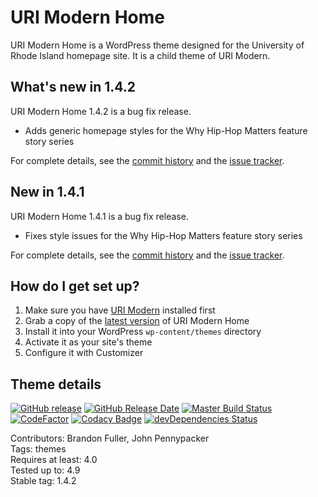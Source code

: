 # URI Modern Home

URI Modern Home is a WordPress theme designed for the University of Rhode Island homepage site. It is a child theme of URI Modern.

## What's new in 1.4.2

URI Modern Home 1.4.2 is a bug fix release.

* Adds generic homepage styles for the Why Hip-Hop Matters feature story series

For complete details, see the [commit history](https://github.com/uriweb/uri-modern-home/pull/37/commits) and the [issue tracker](https://github.com/uriweb/uri-modern-home/issues). 

## New in 1.4.1

URI Modern Home 1.4.1 is a bug fix release.

* Fixes style issues for the Why Hip-Hop Matters feature story series

For complete details, see the [commit history](https://github.com/uriweb/uri-modern-home/pull/35/commits) and the [issue tracker](https://github.com/uriweb/uri-modern-home/issues). 

## How do I get set up?

1. Make sure you have [URI Modern](https://github.com/uriweb/uri-modern) installed first
2. Grab a copy of the [latest version](https://github.com/uriweb/uri-modern-home/releases/latest) of URI Modern Home
3. Install it into your WordPress `wp-content/themes` directory
4. Activate it as your site's theme
5. Configure it with Customizer

## Theme details

[![GitHub release](https://img.shields.io/github/release/uriweb/uri-modern-home.svg)](https://github.com/uriweb/uri-modern-home/releases/latest)
[![GitHub Release Date](https://img.shields.io/github/release-date/uriweb/uri-modern-home.svg)](https://github.com/uriweb/uri-modern-home/releases/latest)
[![Master Build Status](https://travis-ci.org/uriweb/uri-modern-home.svg?branch=master "Master build status")](https://travis-ci.org/uriweb/uri-modern-home)
[![CodeFactor](https://www.codefactor.io/repository/github/uriweb/uri-modern-home/badge/master)](https://www.codefactor.io/repository/github/uriweb/uri-modern-home/overview/master)
[![Codacy Badge](https://img.shields.io/codacy/grade/e0a03abdc4344cf79f92384a7ca76f27.svg)](https://www.codacy.com/app/uriweb/uri-modern-home?utm_source=github.com&amp;utm_medium=referral&amp;utm_content=uriweb/uri-modern-home&amp;utm_campaign=Badge_Grade)
[![devDependencies Status](https://david-dm.org/uriweb/uri-modern-home/dev-status.svg "devDependencies status")](https://david-dm.org/uriweb/uri-modern-home?type=dev)

Contributors: Brandon Fuller, John Pennypacker  
Tags: themes  
Requires at least: 4.0  
Tested up to: 4.9  
Stable tag: 1.4.2  
